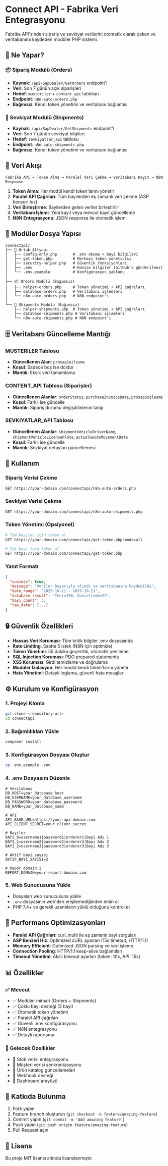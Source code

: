 # Connect API - Fabrika Veri Entegrasyonu

Fabrika API'sinden sipariş ve sevkiyat verilerini otomatik olarak çeken ve veritabanına kaydeden modüler PHP sistemi.

## 🎯 Ne Yapar?

### 📦 Sipariş Modülü (Orders)
- **Kaynak**: `/api/SapDealer/GetOrders` endpoint'i
- **Veri**: Son 7 günün açık siparişleri
- **Hedef**: `musteriler` + `content_api` tabloları
- **Endpoint**: `n8n-auto-orders.php`
- **Bağımsız**: Kendi token yönetimi ve veritabanı bağlantısı

### 🚚 Sevkiyat Modülü (Shipments)  
- **Kaynak**: `/api/SapDealer/GetShipments` endpoint'i
- **Veri**: Son 7 günün sevkiyat bilgileri
- **Hedef**: `sevkiyatlar_api` tablosu
- **Endpoint**: `n8n-auto-shipments.php`
- **Bağımsız**: Kendi token yönetimi ve veritabanı bağlantısı

## 🔄 Veri Akışı

```
Fabrika API → Token Alma → Paralel Veri Çekme → Veritabanı Kayıt → N8N Response
```

1. **Token Alma**: Her modül kendi token'larını yönetir
2. **Paralel API Çağrıları**: Tüm bayilerden eş zamanlı veri çekme (ASP benzeri hız)
3. **Veri Birleştirme**: Bayilerden gelen veriler birleştirilir
4. **Veritabanı İşlemi**: Yeni kayıt veya mevcut kayıt güncelleme
5. **N8N Entegrasyonu**: JSON response ile otomatik işlem

## 📁 Modüler Dosya Yapısı

```
connectapi/
├── 🔧 Ortak Altyapı
│   ├── config-only.php       # .env okuma + bayi bilgileri
│   ├── get-token.php         # Merkezi token yöneticisi
│   ├── security-helper.php   # Güvenlik fonksiyonları
│   ├── .env                  # Hassas bilgiler (GitHub'a gönderilmez)
│   └── .env.example          # Konfigürasyon şablonu
│
├── 📦 Orders Modülü (Bağımsız)
│   ├── helper-orders.php     # Token yönetimi + API çağrıları
│   ├── database-orders.php   # Veritabanı işlemleri
│   └── n8n-auto-orders.php   # N8N endpoint'i
│
└── 🚚 Shipments Modülü (Bağımsız)
    ├── helper-shipments.php  # Token yönetimi + API çağrıları
    ├── database-shipments.php # Veritabanı işlemleri
    └── n8n-auto-shipments.php # N8N endpoint'i
```

## 🗄️ Veritabanı Güncelleme Mantığı

### MUSTERILER Tablosu
- **Güncellenen Alan**: `prosapSozlesme`
- **Koşul**: Sadece boş ise doldur
- **Mantık**: Eksik veri tamamlama

### CONTENT_API Tablosu (Siparişler)
- **Güncellenen Alanlar**: `orderStatus`, `purchaseInvoiceDate`, `prosapSozlesme`
- **Koşul**: Farklı ise güncelle
- **Mantık**: Sipariş durumu değişikliklerini takip

### SEVKIYATLAR_API Tablosu
- **Güncellenen Alanlar**: `shipmentVehicleDriverName`, `shipmentVehicleLicensePlate`, `actualGoodsMovementDate`
- **Koşul**: Farklı ise güncelle
- **Mantık**: Sevkiyat detayları güncellemesi

## 🚀 Kullanım

### Sipariş Verisi Çekme
```bash
GET https://your-domain.com/connectapi/n8n-auto-orders.php
```

### Sevkiyat Verisi Çekme
```bash
GET https://your-domain.com/connectapi/n8n-auto-shipments.php
```

### Token Yönetimi (Opsiyonel)
```bash
# Tüm bayiler için token al
GET https://your-domain.com/connectapi/get-token.php?mode=all

# Tek bayi için token al
GET https://your-domain.com/connectapi/get-token.php
```

### Yanıt Formatı
```json
{
  "success": true,
  "message": "Veriler başarıyla alındı ve veritabanına kaydedildi",
  "date_range": "2025-10-11 - 2025-10-21",
  "database_result": "Yeni=150, Guncelleme=25",
  "bayi_count": 3,
  "raw_data": {...}
}
```

## 🔒 Güvenlik Özellikleri

- **Hassas Veri Koruması**: Tüm kritik bilgiler .env dosyasında
- **Rate Limiting**: Saatte 5 istek (N8N için optimize)
- **Token Yönetimi**: 55 dakika geçerlilik, otomatik yenileme
- **SQL Injection Koruması**: PDO prepared statements
- **XSS Koruması**: Girdi temizleme ve doğrulama
- **Modüler İzolasyon**: Her modül kendi token'larını yönetir
- **Hata Yönetimi**: Detaylı loglama, güvenli hata mesajları

## ⚙️ Kurulum ve Konfigürasyon

### 1. Projeyi Klonla
```bash
git clone <repository-url>
cd connectapi
```

### 2. Bağımlılıkları Yükle
```bash
composer install
```

### 3. Konfigürasyon Dosyası Oluştur
```bash
cp .env.example .env
```

### 4. .env Dosyasını Düzenle
```env
# Veritabanı
DB_HOST=your_database_host
DB_USERNAME=your_database_username
DB_PASSWORD=your_database_password
DB_NAME=your_database_name

# API
API_BASE_URL=https://your-api-domain.com
API_CLIENT_SECRET=your_client_secret

# Bayiler
BAYI_0=username1|password1|orderer1|Bayi Adı 1
BAYI_1=username2|password2|orderer2|Bayi Adı 2
BAYI_2=username3|password3|orderer3|Bayi Adı 3

# Aktif bayi sayısı
AKTIF_BAYI_SAYISI=3

# Rapor domain'i
REPORT_DOMAIN=your-report-domain.com
```

### 5. Web Sunucusuna Yükle
- Dosyaları web sunucusuna yükle
- `.env` dosyasının web'den erişilemediğinden emin ol
- PHP 7.4+ ve gerekli uzantıların yüklü olduğunu kontrol et

## 🎯 Performans Optimizasyonları

- **Paralel API Çağrıları**: curl_multi ile eş zamanlı bayi sorguları
- **ASP Benzeri Hız**: Optimized cURL ayarları (15s timeout, HTTP/1.1)
- **Memory Efficient**: Optimized JSON parsing ve veri işleme
- **Connection Pooling**: HTTP/1.1 keep-alive bağlantıları
- **Timeout Yönetimi**: Akıllı timeout ayarları (token: 10s, API: 15s)

## 📊 Özellikler

### ✅ Mevcut
- ✅ Modüler mimari (Orders + Shipments)
- ✅ Çoklu bayi desteği (3 bayi)
- ✅ Otomatik token yönetimi
- ✅ Paralel API çağrıları
- ✅ Güvenli .env konfigürasyonu
- ✅ N8N entegrasyonu
- ✅ Detaylı raporlama

### 🔮 Gelecek Özellikler
- 🔄 Stok verisi entegrasyonu
- 🔄 Müşteri verisi senkronizasyonu
- 🔄 Ürün katalog güncellemeleri
- 🔄 Webhook desteği
- 🔄 Dashboard arayüzü

## 🤝 Katkıda Bulunma

1. Fork yapın
2. Feature branch oluşturun (`git checkout -b feature/amazing-feature`)
3. Commit yapın (`git commit -m 'Add amazing feature'`)
4. Push yapın (`git push origin feature/amazing-feature`)
5. Pull Request açın

## 📄 Lisans

Bu proje MIT lisansı altında lisanslanmıştır.
